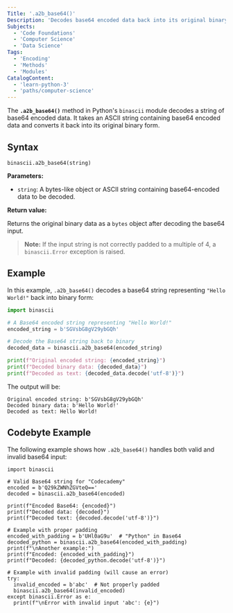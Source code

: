 ```yaml
---
Title: '.a2b_base64()'
Description: 'Decodes base64 encoded data back into its original binary representation.'
Subjects:
  - 'Code Foundations'
  - 'Computer Science'
  - 'Data Science'
Tags:
  - 'Encoding'
  - 'Methods'
  - 'Modules'
CatalogContent:
  - 'learn-python-3'
  - 'paths/computer-science'
---
```


The **`.a2b_base64()`** method in Python's `binascii` module decodes a string of base64 encoded data. It takes an ASCII string containing base64 encoded data and converts it back into its original binary form.

## Syntax

```pseudo
binascii.a2b_base64(string)
```

**Parameters:**

- `string`: A bytes-like object or ASCII string containing base64-encoded data to be decoded.

**Return value:**

Returns the original binary data as a `bytes` object after decoding the base64 input.

> **Note:** If the input string is not correctly padded to a multiple of 4, a `binascii.Error` exception is raised.

## Example

In this example, `.a2b_base64()` decodes a base64 string representing `"Hello World!"` back into binary form:

```py
import binascii

# A Base64 encoded string representing "Hello World!"
encoded_string = b'SGVsbG8gV29ybGQh'

# Decode the Base64 string back to binary
decoded_data = binascii.a2b_base64(encoded_string)

print(f"Original encoded string: {encoded_string}")
print(f"Decoded binary data: {decoded_data}")
print(f"Decoded as text: {decoded_data.decode('utf-8')}")
```

The output will be:

```
Original encoded string: b'SGVsbG8gV29ybGQh'
Decoded binary data: b'Hello World!'
Decoded as text: Hello World!
```

## Codebyte Example

The following example shows how `.a2b_base64()` handles both valid and invalid base64 input:

```codebyte/python
import binascii

# Valid Base64 string for "Codecademy"
encoded = b'Q29kZWNhZGVteQ=='
decoded = binascii.a2b_base64(encoded)

print(f"Encoded Base64: {encoded}")
print(f"Decoded data: {decoded}")
print(f"Decoded text: {decoded.decode('utf-8')}")

# Example with proper padding
encoded_with_padding = b'UHl0aG9u'  # "Python" in Base64
decoded_python = binascii.a2b_base64(encoded_with_padding)
print(f"\nAnother example:")
print(f"Encoded: {encoded_with_padding}")
print(f"Decoded: {decoded_python.decode('utf-8')}")

# Example with invalid padding (will cause an error)
try:
  invalid_encoded = b'abc'  # Not properly padded
  binascii.a2b_base64(invalid_encoded)
except binascii.Error as e:
  print(f"\nError with invalid input 'abc': {e}")
```
